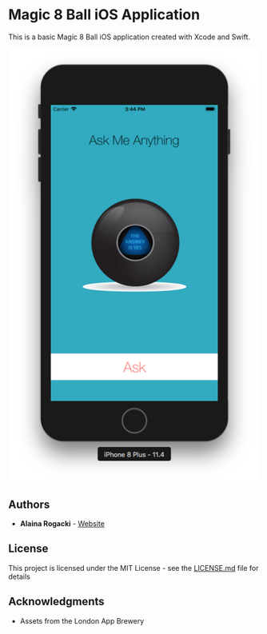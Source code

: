 # Magic 8 Ball iOS Application

This is a basic Magic 8 Ball iOS application created with Xcode and Swift.

![magic 8 image](https://github.com/aarogacki/Magic8/blob/master/magic.png)

## Authors

* **Alaina Rogacki** - [Website](https://alaina.dev)

## License

This project is licensed under the MIT License - see the [LICENSE.md](LICENSE.md) file for details

## Acknowledgments

* Assets from the London App Brewery
